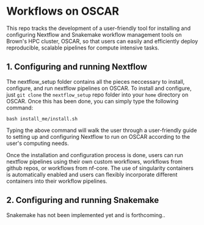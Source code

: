 # Workflows on OSCAR

This repo tracks the development of a user-friendly tool for installing and configuring Nextflow and Snakemake workflow management tools on Brown's HPC 
cluster, OSCAR, so that users can easily and efficiently deploy reproducible, scalable pipelines for compute intensive tasks. 


## 1. Configuring and running Nextflow 

The nextflow_setup folder contains all the pieces neccessary to install, configure, and run nextflow pipelines on OSCAR. To install and configure, just 
`git clone` the `nextflow_setup` repo folder into your `home` directory on OSCAR. Once this has been done, you can simply type the following command:

```bash install_me/install.sh```

Typing the above command will walk the user through a user-friendly guide to setting up and configuring Nextflow to run on OSCAR according to
the user's computing needs. 

Once the installation and configuration process is done, users can run nextflow pipelines using their own custom workflows, workflows from github repos, 
or workflows from nf-core. The use of singularity containers is automatically enabled and users can flexibly incorporate different containers into their workflow pipelines. 

## 2. Configuring and running Snakemake

Snakemake has not been implemented yet and is forthcoming..
